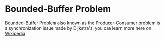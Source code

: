 # Bounded-Buffer Problem

Bounded-Buffer Problem also known as the Producer-Consumer problem is a synchronization issue made by Dijkstra's, you can learn more here on [Wikipedia](https://en.wikipedia.org/wiki/Producer%E2%80%93consumer_problem). 